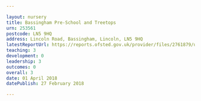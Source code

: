 ```yaml
---

layout: nursery
title: Bassingham Pre-School and Treetops
urn: 253561
postcode: LN5 9HQ
address: Lincoln Road, Bassingham, Lincoln, LN5 9HQ
latestReportUrl: https://reports.ofsted.gov.uk/provider/files/2761879/urn/253561.pdf
teaching: 3
development: 0
leadership: 3
outcomes: 0
overall: 3
date: 01 April 2018 
datePublish: 27 February 2018

---
```

